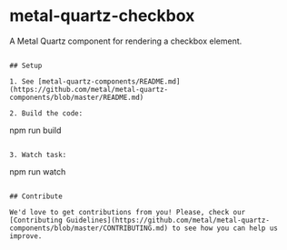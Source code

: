 # metal-quartz-checkbox

A Metal Quartz component for rendering a checkbox element.

```

## Setup

1. See [metal-quartz-components/README.md](https://github.com/metal/metal-quartz-components/blob/master/README.md)

2. Build the code:

  ```
  npm run build
  ```

3. Watch task:

  ```
  npm run watch
  ```

## Contribute

We'd love to get contributions from you! Please, check our [Contributing Guidelines](https://github.com/metal/metal-quartz-components/blob/master/CONTRIBUTING.md) to see how you can help us improve.
